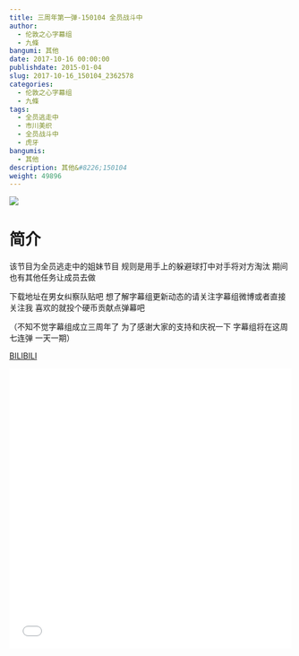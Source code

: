 ```yaml
---
title: 三周年第一弹-150104 全员战斗中
author: 
  - 伦敦之心字幕组
  - 九條
bangumi: 其他
date: 2017-10-16 00:00:00
publishdate: 2015-01-04
slug: 2017-10-16_150104_2362578
categories: 
  - 伦敦之心字幕组
  - 九條
tags: 
  - 全员逃走中
  - 市川美织
  - 全员战斗中
  - 虎牙
bangumis: 
  - 其他
description: 其他&#8226;150104
weight: 49896
---
```


![](https://i.imgur.com/VeI4bcw.jpg)

# 简介  
 该节目为全员逃走中的姐妹节目 规则是用手上的躲避球打中对手将对方淘汰 期间也有其他任务让成员去做 

 下载地址在男女纠察队贴吧 想了解字幕组更新动态的请关注字幕组微博或者直接关注我 喜欢的就投个硬币贡献点弹幕吧

（不知不觉字幕组成立三周年了 为了感谢大家的支持和庆祝一下 字幕组将在这周七连弹 一天一期）

  [BILIBILI](https://www.bilibili.com/video/av2362578/)


<div class="vcontainer">  <iframe class='video' src="//www.bilibili.com/blackboard/player.html?cid=3692631&aid=2362578" width="100%" height="500" frameborder="0" allowfullscreen="allowfullscreen"></iframe></div>
